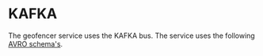 # KAFKA

The geofencer service uses the KAFKA bus. The service uses the following [AVRO schema's](documentation/AvroSchemas.md). 